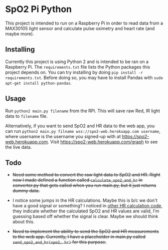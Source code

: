 # SpO2 Pi Python

This project is intended to run on a Raspberry Pi in order to read data from a
MAX30105 light sensor and calculate pulse oximetry and heart rate (and maybe more).

## Installing

Currently this project is using Python 2 and is intended to be ran on a Raspberry Pi.
The `requirements.txt` file lists the Python packages this project depends on.
You can try installing by doing `pip install -r requirements.txt`. Before doing so,
you may have to install Pandas with `sudo apt-get install python-pandas`.

## Usage

Run `python2 main.py filename` from the RPi.
This will save raw Red, IR light data to `filename` file.

Alternatively, if you want to send SpO2 and HR data to the web app, you can run
`python2 main.py filname wss://spo2-web.herokuapp.com username`, where username
is the username you signed-up with at https://spo2-web.herokuapp.com. Visit
https://spo2-web.herokuapp.com/graph to see the live data.

## Todo

- ~~Need some method to convert the raw light data to SpO2 and HR. Right now I made
defined a function called `calculate_spo2_and_hr` in converter.py that gets
called when you run main.py, but it just returns dummy data.~~

- I notice some jumps in the HR calculations. Maybe this is b/c we don't have a good signal or something? I noticed in [other HR calculation code](https://github.com/MaximIntegratedRefDesTeam/RD117_ARDUINO/blob/master/algorithm.cpp), they indicate whether the calculated SpO2 and HR values are valid, I'm guessing based off whether the signal is clear. Maybe we should think about this.

- ~~Need to implement the ability to send the SpO2 and HR measurements to the web
app. Currently, I have a placeholder in main.py called `send_spo2_and_hr(spo2, hr)`
for this purpose.~~
